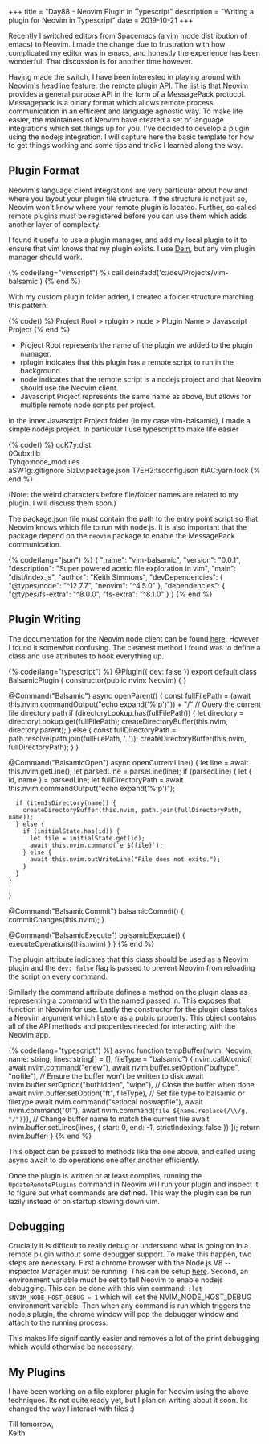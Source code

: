 +++
title = "Day88 - Neovim Plugin in Typescript"
description = "Writing a plugin for Neovim in Typescript"
date = 2019-10-21
+++

Recently I switched editors from Spacemacs (a vim mode distribution of emacs) to Neovim. I made the change due to
frustration with how complicated my editor was in emacs, and honestly the experience has been wonderful. That discussion
is for another time however.

Having made the switch, I have been interested in playing around with Neovim's headline feature: the remote plugin API.
The jist is that Neovim provides a general purpose API in the form of a MessagePack protocol. Messagepack is a binary
format which allows remote process communication in an efficient and language agnostic way. To make life easier, the
maintainers of Neovim have created a set of language integrations which set things up for you. I've decided to develop a
plugin using the nodejs integration. I will capture here the basic template for how to get things working and some tips
and tricks I learned along the way.

## Plugin Format

Neovim's language client integrations are very particular about how and where you layout your plugin file structure. If
the structure is not just so, Neovim won't know where your remote plugin is located. Further, so called remote plugins
must be registered before you can use them which adds another layer of complexity.

I found it useful to use a plugin manager, and add my local plugin to it to ensure that vim knows that my plugin exists.
I use [Dein](https://github.com/Shougo/dein.vim), but any vim plugin manager should work.

{% code(lang="vimscript") %}
call dein#add('c:/dev/Projects/vim-balsamic')
{% end %}

With my custom plugin folder added, I created a folder structure matching this pattern: 

{% code() %}
Project Root > rplugin > node > Plugin Name > Javascript Project
{% end %}

- Project Root represents the name of the plugin we added to the plugin manager.
- rplugin indicates that this plugin has a remote script to run in the background.
- node indicates that the remote script is a nodejs project and that Neovim should use the Neovim client.
- Javascript Project represents the same name as above, but allows for multiple remote node scripts per project.

In the inner Javascript Project folder (in my case vim-balsamic), I made a simple nodejs project. In particular I use
typescript to make life easier

{% code() %}
qcK7y:dist\
0Oubx:lib\
Tyhqo:node_modules\
aSW1g:.gitignore
5IzLv:package.json
T7EH2:tsconfig.json
itiAC:yarn.lock
{% end %}

(Note: the weird characters before file/folder names are related to my plugin. I will discuss them soon.)

The package.json file must contain the path to the entry point script so that Neovim knows which file to run with
node.js. It is also important that the package depend on the `neovim` package to enable the MessagePack communication.

{% code(lang="json") %}
{
  "name": "vim-balsamic",
  "version": "0.0.1",
  "description": "Super powered acetic file exploration in vim",
  "main": "dist/index.js",
  "author": "Keith Simmons",
  "devDependencies": {
    "@types/node": "^12.7.7",
    "neovim": "^4.5.0"
  },
  "dependencies": {
    "@types/fs-extra": "^8.0.0",
    "fs-extra": "^8.1.0"
  }
}
{% end %}

## Plugin Writing

The documentation for the Neovim node client can be found [here](https://github.com/neovim/node-client). However I found
it somewhat confusing. The cleanest method I found was to define a class and use attributes to hook everything up.

{% code(lang="typescript") %}
@Plugin({ dev: false })
export default class BalsamicPlugin {
  constructor(public nvim: Neovim) {  }

  @Command("Balsamic")
  async openParent() {
    const fullFilePath = (await this.nvim.commandOutput("echo expand('%:p')")) + "/" // Query the current file directory path
    if (directoryLookup.has(fullFilePath)) {
      let directory = directoryLookup.get(fullFilePath);
      createDirectoryBuffer(this.nvim, directory.parent);
    } else {
      const fullDirectoryPath = path.resolve(path.join(fullFilePath, '..'));
      createDirectoryBuffer(this.nvim, fullDirectoryPath);
    }
  }

  @Command("BalsamicOpen")
  async openCurrentLine() {
    let line = await this.nvim.getLine();
    let parsedLine = parseLine(line);
    if (parsedLine) {
      let { id, name } = parsedLine;
      let fullDirectoryPath = await this.nvim.commandOutput("echo expand('%:p')");

      if (itemIsDirectory(name)) {
        createDirectoryBuffer(this.nvim, path.join(fullDirectoryPath, name));
      } else {
        if (initialState.has(id)) {
          let file = initialState.get(id);
          await this.nvim.command(`e ${file}`);
        } else {
          await this.nvim.outWriteLine("File does not exits.");
        }
      }
    }
  }

  @Command("BalsamicCommit")
  balsamicCommit() {
    commitChanges(this.nvim);
  }

  @Command("BalsamicExecute")
  balsamicExecute() {
    executeOperations(this.nvim)
  }
}
{% end %}

The plugin attribute indicates that this class should be used as a Neovim plugin and the `dev: false` flag is passed to
prevent Neovim from reloading the script on every command.

Similarly the command attribute defines a method on the plugin class as representing a command with the named passed in.
This exposes that function in Neovim for use. Lastly the constructor for the plugin class takes a Neovim argument which
I store as a public property. This object contains all of the API methods and properties needed for interacting with the
Neovim app.

{% code(lang="typescript") %}
async function tempBuffer(nvim: Neovim, name: string, lines: string[] = [], fileType = "balsamic") {
  nvim.callAtomic([
    await nvim.command("enew"),
    await nvim.buffer.setOption("buftype", "nofile"), // Ensure the buffer won't be written to disk
    await nvim.buffer.setOption("bufhidden", "wipe"), // Close the buffer when done
    await nvim.buffer.setOption("ft", fileType), // Set file type to balsamic or filetype
    await nvim.command("setlocal noswapfile"),
    await nvim.command("0f"),
    await nvim.command(`file ${name.replace(/\\/g, "/")}`), // Change buffer name to match the current file
    await nvim.buffer.setLines(lines, { start: 0, end: -1, strictIndexing: false })
  ]);
  return nvim.buffer;
}
{% end %}

This object can be passed to methods like the one above, and called using async await to do operations one after another
efficiently.

Once the plugin is written or at least compiles, running the `UpdateRemotePlugins` command in Neovim will run your
plugin and inspect it to figure out what commands are defined. This way the plugin can be run lazily instead of on
startup slowing down vim.

## Debugging

Crucially it is difficult to really debug or understand what is going on in a remote plugin without some debugger
support. To make this happen, two steps are necessary. First a chrome browser with the Node.js V8 -- inspector Manager
must be running. This can be setup
[here](https://chrome.google.com/webstore/detail/nodejs-v8-inspector-manag/gnhhdgbaldcilmgcpfddgdbkhjohddkj). Second, an
environment variable must be set to tell Neovim to enable nodejs debugging. This can be done with this vim command: 
`:let $NVIM_NODE_HOST_DEBUG = 1` which will set the NVIM_NODE_HOST_DEBUG environment variable. Then when any command is
run which triggers the nodejs plugin, the chrome window will pop the debugger window and attach to the running process.

This makes life significantly easier and removes a lot of the print debugging which would otherwise be necessary.

## My Plugins

I have been working on a file explorer plugin for Neovim using the above techniques. Its not quite ready yet, but I plan
on writing about it soon. Its changed the way I interact with files :)

Till tomorrow,  
Keith
